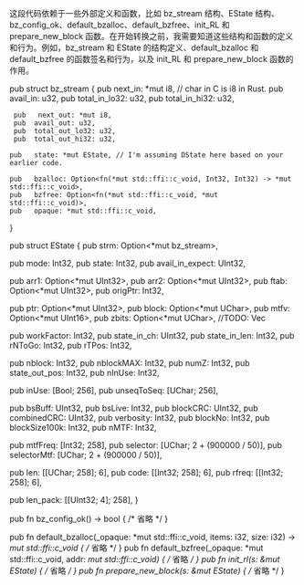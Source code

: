这段代码依赖于一些外部定义和函数，比如 bz_stream 结构、EState 结构、bz_config_ok、default_bzalloc、default_bzfree、init_RL 和 prepare_new_block 函数。在开始转换之前，我需要知道这些结构和函数的定义和行为。例如，bz_stream 和 EState 的结构定义、default_bzalloc 和 default_bzfree 的函数签名和行为，以及 init_RL 和 prepare_new_block 函数的作用。

pub struct bz_stream {
    pub   next_in: *mut i8, // char in C is i8 in Rust.
    pub   avail_in: u32,
    pub   total_in_lo32: u32,
     pub  total_in_hi32: u32,
   
     pub   next_out: *mut i8,
     pub  avail_out: u32,
     pub  total_out_lo32: u32,
     pub  total_out_hi32: u32,
   
    pub   state: *mut EState, // I'm assuming DState here based on your earlier code.
       
    pub   bzalloc: Option<fn(*mut std::ffi::c_void, Int32, Int32) -> *mut std::ffi::c_void>,
    pub   bzfree: Option<fn(*mut std::ffi::c_void, *mut std::ffi::c_void)>,
    pub   opaque: *mut std::ffi::c_void,
}


pub struct EState {
 pub   strm: Option<*mut bz_stream>,

 pub   mode: Int32,
 pub  state: Int32,
 pub  avail_in_expect: UInt32,

 pub   arr1: Option<*mut UInt32>,
 pub   arr2: Option<*mut UInt32>,
 pub   ftab: Option<*mut UInt32>,
 pub   origPtr: Int32,

 pub   ptr: Option<*mut UInt32>,
 pub   block: Option<*mut UChar>,
 pub   mtfv: Option<*mut UInt16>,
 pub   zbits: Option<*mut UChar>, //TODO: Vec<u8>

 pub   workFactor: Int32,
 pub   state_in_ch: UInt32,
 pub   state_in_len: Int32,
 pub   rNToGo: Int32, 
 pub   rTPos: Int32,

 pub   nblock: Int32,
 pub   nblockMAX: Int32,
 pub   numZ: Int32,
 pub   state_out_pos: Int32,
 pub   nInUse: Int32,

 pub   inUse: [Bool; 256],
 pub   unseqToSeq: [UChar; 256],

 pub   bsBuff: UInt32,
 pub   bsLive: Int32,
 pub   blockCRC: UInt32,
 pub   combinedCRC: UInt32,
 pub   verbosity: Int32,
 pub   blockNo: Int32,
 pub   blockSize100k: Int32,
 pub   nMTF: Int32,
 
 pub   mtfFreq: [Int32; 258],
 pub   selector: [UChar; 2 + (900000 / 50)],
 pub   selectorMtf: [UChar; 2 + (900000 / 50)],

 pub  len: [[UChar; 258]; 6],
 pub  code: [[Int32; 258]; 6],
 pub  rfreq: [[Int32; 258]; 6],

 pub  len_pack: [[UInt32; 4]; 258],
}


pub fn bz_config_ok() -> bool {
    /* 省略 */
}


pub fn default_bzalloc(_opaque: *mut std::ffi::c_void, items: i32, size: i32) -> *mut std::ffi::c_void {
    /* 省略 */
}
pub fn default_bzfree(_opaque: *mut std::ffi::c_void, addr: *mut std::ffi::c_void) {
    /* 省略 */
}
pub fn init_rl(s: &mut EState) {
    /* 省略 */
}
pub fn prepare_new_block(s: &mut EState) {
    /* 省略 */
}